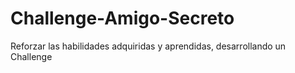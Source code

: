 # Challenge-Amigo-Secreto
Reforzar las habilidades adquiridas y aprendidas, desarrollando un Challenge
